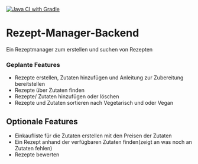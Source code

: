 [![Java CI with Gradle](https://github.com/vasilios-k/Rezept-Manager-Backend/actions/workflows/gradle.yml/badge.svg)](https://github.com/vasilios-k/Rezept-Manager-Backend/actions/workflows/gradle.yml)

# Rezept-Manager-Backend
Ein Rezeptmanager zum erstellen und suchen von Rezepten

### Geplante Features
- Rezepte erstellen, Zutaten hinzufügen und Anleitung zur Zubereitung bereitstellen
- Rezepte über Zutaten finden
- Rezepte/ Zutaten hinzufügen oder löschen
- Rezepte und Zutaten sortieren nach Vegetarisch und oder Vegan

## Optionale Features
- Einkaufliste für die Zutaten erstellen mit den Preisen der Zutaten
- Ein Rezept anhand der verfügbaren Zutaten finden(zeigt an was noch an Zutaten fehlen)
- Rezepte bewerten